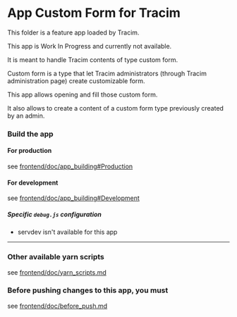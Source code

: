 App Custom Form for Tracim
===================

This folder is a feature app loaded by Tracim.

This app is Work In Progress and currently not available.

It is meant to handle Tracim contents of type custom form.

Custom form is a type that let Tracim administrators (through Tracim administration page) create customizable form.

This app allows opening and fill those custom form.

It also allows to create a content of a custom form type previously created by an admin.

### Build the app

#### For production

see [frontend/doc/app_building#Production](../frontend/doc/app_building.md#production)

#### For development

see [frontend/doc/app_building#Development](../frontend/doc/app_building.md#development)

##### Specific `debug.js` configuration

- servdev isn't available for this app
___

### Other available yarn scripts

see [frontend/doc/yarn_scripts.md](../frontend/doc/yarn_scripts.md)

### Before pushing changes to this app, you must

see [frontend/doc/before_push.md](../frontend/doc/before_push.md)
